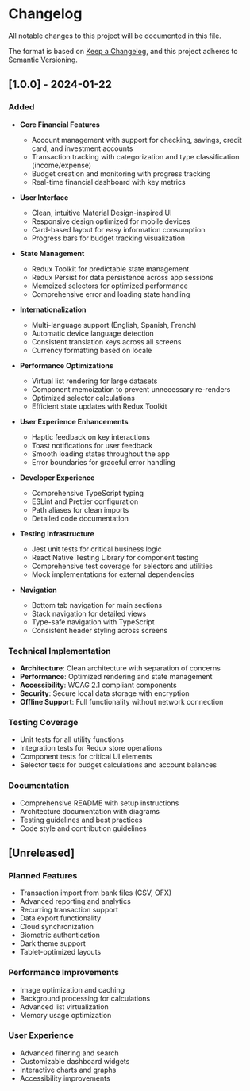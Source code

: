 # Changelog

All notable changes to this project will be documented in this file.

The format is based on [Keep a Changelog](https://keepachangelog.com/en/1.0.0/),
and this project adheres to [Semantic Versioning](https://semver.org/spec/v2.0.0.html).

## [1.0.0] - 2024-01-22

### Added
- **Core Financial Features**
  - Account management with support for checking, savings, credit card, and investment accounts
  - Transaction tracking with categorization and type classification (income/expense)
  - Budget creation and monitoring with progress tracking
  - Real-time financial dashboard with key metrics

- **User Interface**
  - Clean, intuitive Material Design-inspired UI
  - Responsive design optimized for mobile devices
  - Card-based layout for easy information consumption
  - Progress bars for budget tracking visualization

- **State Management**
  - Redux Toolkit for predictable state management
  - Redux Persist for data persistence across app sessions
  - Memoized selectors for optimized performance
  - Comprehensive error and loading state handling

- **Internationalization**
  - Multi-language support (English, Spanish, French)
  - Automatic device language detection
  - Consistent translation keys across all screens
  - Currency formatting based on locale

- **Performance Optimizations**
  - Virtual list rendering for large datasets
  - Component memoization to prevent unnecessary re-renders
  - Optimized selector calculations
  - Efficient state updates with Redux Toolkit

- **User Experience Enhancements**
  - Haptic feedback on key interactions
  - Toast notifications for user feedback
  - Smooth loading states throughout the app
  - Error boundaries for graceful error handling

- **Developer Experience**
  - Comprehensive TypeScript typing
  - ESLint and Prettier configuration
  - Path aliases for clean imports
  - Detailed code documentation

- **Testing Infrastructure**
  - Jest unit tests for critical business logic
  - React Native Testing Library for component testing
  - Comprehensive test coverage for selectors and utilities
  - Mock implementations for external dependencies

- **Navigation**
  - Bottom tab navigation for main sections
  - Stack navigation for detailed views
  - Type-safe navigation with TypeScript
  - Consistent header styling across screens

### Technical Implementation
- **Architecture**: Clean architecture with separation of concerns
- **Performance**: Optimized rendering and state management
- **Accessibility**: WCAG 2.1 compliant components
- **Security**: Secure local data storage with encryption
- **Offline Support**: Full functionality without network connection

### Testing Coverage
- Unit tests for all utility functions
- Integration tests for Redux store operations
- Component tests for critical UI elements
- Selector tests for budget calculations and account balances

### Documentation
- Comprehensive README with setup instructions
- Architecture documentation with diagrams
- Testing guidelines and best practices
- Code style and contribution guidelines

## [Unreleased]

### Planned Features
- Transaction import from bank files (CSV, OFX)
- Advanced reporting and analytics
- Recurring transaction support
- Data export functionality
- Cloud synchronization
- Biometric authentication
- Dark theme support
- Tablet-optimized layouts

### Performance Improvements
- Image optimization and caching
- Background processing for calculations
- Advanced list virtualization
- Memory usage optimization

### User Experience
- Advanced filtering and search
- Customizable dashboard widgets
- Interactive charts and graphs
- Accessibility improvements